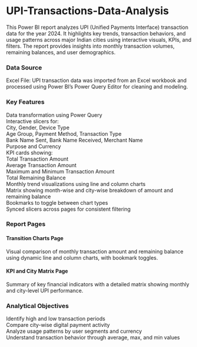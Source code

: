# UPI-Transactions-Data-Analysis
This Power BI report analyzes UPI (Unified Payments Interface) transaction data for the year 2024. It highlights key trends, transaction behaviors, and usage patterns across major Indian cities using interactive visuals, KPIs, and filters. The report provides insights into monthly transaction volumes, remaining balances, and user demographics.
<br>
### Data Source
Excel File: UPI transaction data was imported from an Excel workbook and processed using Power BI’s Power Query Editor for cleaning and modeling.

### Key Features
Data transformation using Power Query
<br>
Interactive slicers for:
<br>
City, Gender, Device Type
<br>
Age Group, Payment Method, Transaction Type
<br>
Bank Name Sent, Bank Name Received, Merchant Name
<br>
Purpose and Currency
<br>
KPI cards showing:
<br>
Total Transaction Amount
<br>
Average Transaction Amount
<br>
Maximum and Minimum Transaction Amount
<br>
Total Remaining Balance
<br>
Monthly trend visualizations using line and column charts
<br>
Matrix showing month-wise and city-wise breakdown of amount and remaining balance
<br>
Bookmarks to toggle between chart types
<br>
Synced slicers across pages for consistent filtering

### Report Pages
#### Transition Charts Page
Visual comparison of monthly transaction amount and remaining balance using dynamic line and column charts, with bookmark toggles.

#### KPI and City Matrix Page
Summary of key financial indicators with a detailed matrix showing monthly and city-level UPI performance.

### Analytical Objectives
Identify high and low transaction periods
<br>
Compare city-wise digital payment activity
<br>
Analyze usage patterns by user segments and currency
<br>
Understand transaction behavior through average, max, and min values
